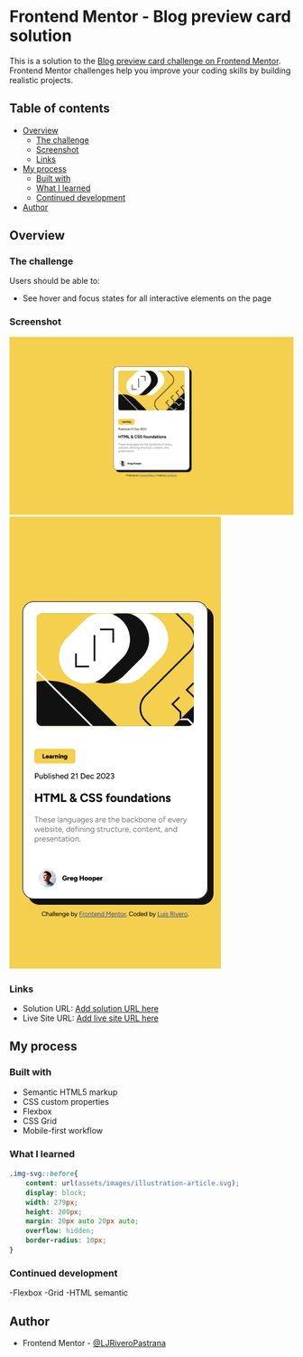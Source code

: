 # Frontend Mentor - Blog preview card solution

This is a solution to the [Blog preview card challenge on Frontend Mentor](https://www.frontendmentor.io/challenges/blog-preview-card-ckPaj01IcS). Frontend Mentor challenges help you improve your coding skills by building realistic projects. 

## Table of contents

- [Overview](#overview)
  - [The challenge](#the-challenge)
  - [Screenshot](#screenshot)
  - [Links](#links)
- [My process](#my-process)
  - [Built with](#built-with)
  - [What I learned](#what-i-learned)
  - [Continued development](#continued-development)  
- [Author](#author)




## Overview

### The challenge

Users should be able to:

- See hover and focus states for all interactive elements on the page

### Screenshot

![](desktopVersion.png)
![](mobileVersion.png)



### Links

- Solution URL: [Add solution URL here](https://your-solution-url.com)
- Live Site URL: [Add live site URL here](https://your-live-site-url.com)

## My process

### Built with

- Semantic HTML5 markup
- CSS custom properties
- Flexbox
- CSS Grid
- Mobile-first workflow




### What I learned

```css
.img-svg::before{
    content: url(assets/images/illustration-article.svg);
    display: block;
    width: 279px;
    height: 200px;
    margin: 20px auto 20px auto;
    overflow: hidden;
    border-radius: 10px;
}
```


### Continued development

-Flexbox
-Grid
-HTML semantic





## Author


- Frontend Mentor - [@LJRiveroPastrana](https://www.frontendmentor.io/home)





